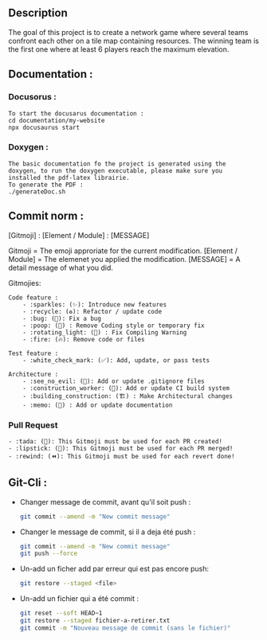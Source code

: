 ## Description

The goal of this project is to create a network game where several teams confront each other on a tile map containing resources.
The winning team is the first one where at least 6 players reach the maximum elevation.


## Documentation :

### Docusorus :
    To start the docusarus documentation :
    cd documentation/my-website
    npx docusaurus start

### Doxygen :
    The basic documentation fo the project is generated using the
    doxygen, to run the doxygen executable, please make sure you
    installed the pdf-latex librairie.
    To generate the PDF :
    ./generateDoc.sh


## Commit norm :

[Gitmoji] : [Element / Module] : [MESSAGE]

Gitmoji = The emoji approriate for the current modification.
[Element / Module] = The elemenet you applied the modification.
[MESSAGE] = A detail message of what you did.

Gitmojies:
 
    Code feature :
        - :sparkles: (✨): Introduce new features
        - :recycle: (♻️): Refactor / update code
        - :bug: (🐛): Fix a bug
        - :poop: (💩) : Remove Coding style or temporary fix
        - :rotating_light: (🚨) : Fix Compiling Warning
        - :fire: (🔥): Remove code or files
 
    Test feature :
        - :white_check_mark: (✅): Add, update, or pass tests
 
    Architecture :
        - :see_no_evil: (🙈): Add or update .gitignore files
        - :construction_worker: (👷): Add or update CI build system
        - :building_construction: (🏗️) : Make Architectural changes
        - :memo: (📝) : Add or update documentation

### Pull Request
    - :tada: (🎉): This Gitmoji must be used for each PR created!
    - :lipstick: (💄): This Gitmoji must be used for each PR merged!
    - :rewind: (⏪️): This Gitmoji must be used for each revert done!


## Git-Cli :

- Changer message de commit, avant qu'il soit push :
    ```bash
    git commit --amend -m "New commit message"
    ```

- Changer le message de commit, si il a deja été push :
    ```bash
    git commit --amend -m "New commit message"
    git push --force
    ```

- Un-add un ficher add par erreur qui est pas encore push:
    ```bash
    git restore --staged <file>
    ```

- Un-add un fichier qui a été commit :
    ```bash
    git reset --soft HEAD~1
    git restore --staged fichier-a-retirer.txt
    git commit -m "Nouveau message de commit (sans le fichier)"
    ```
